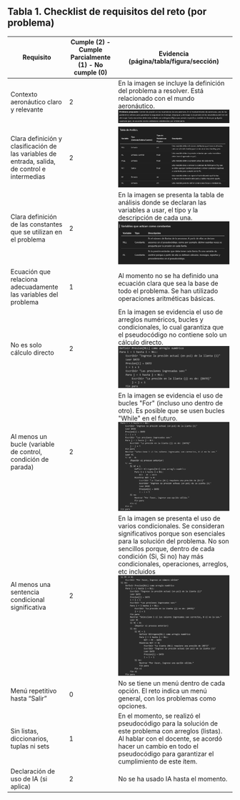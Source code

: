 ## Tabla 1. Checklist de requisitos del reto (por problema)

| Requisito | Cumple (2) - Cumple Parcialmente (1) - No cumple (0) | Evidencia (página/tabla/figura/sección) |
|-----------|------------------------------------------|------------------------------------------|
| Contexto aeronáutico claro y relevante | 2 |En la imagen se incluye la definición del problema a resolver. Está relacionado con el mundo aeronáutico. ![Evidencia Contexto Problema](image.png) |
| Clara definición y clasificación de las variables de entrada, salida, de control e intermedias | 2 | ![Evidencia Tabla de Análisis](image-1.png) |
| Clara definición de las constantes que se utilizan en el problema | 2 |En la imagen se presenta la tabla de análisis donde se declaran las variables a usar, el tipo y la descripción de cada una. ![Evidencia Declaración de Constantes](image-3.png) |
| Ecuación que relaciona adecuadamente las variables del problema | 1 | Al momento no se ha definido una ecuación clara que sea la base de todo el problema. Se han utilizado operaciones aritméticas básicas. |
| No es solo cálculo directo | 2 |En la imagen se evidencia el uso de arreglos numéricos, bucles y condicionales, lo cual garantiza que el pseudocódigo no contiene solo un cálculo directo. ![Evidencia Uso de Arreglo](image-2.png) |
| Al menos un bucle (variable de control, condición de parada) | 2 |En la imagen se evidencia el uso de bucles "For" (incluso uno dentro de otro). Es posible que se usen bucles "While" en el futuro. ![Evidencia Bucles "For"](image-4.png) |
| Al menos una sentencia condicional significativa | 2 |En la imagen se presenta el uso de varios condicionales. Se consideran significativos porque son esenciales para la solución del problema. No son sencillos porque, dentro de cada condición (Si, Si no) hay más condicionales, operaciones, arreglos, etc incluidos ![Evidencia Segmento Pseudocódigo con Condicionales Significativos](image-5.png) |
| Menú repetitivo hasta “Salir” | 0 | No se tiene un menú dentro de cada opción. El reto indica un menú general, con los problemas como opciones. |
| Sin listas, diccionarios, tuplas ni sets | 1 | En el momento, se realizó el pseudocódigo para la solución de este problema con arreglos (listas). Al hablar con el docente, se acordó hacer un cambio en todo el pseudocódigo para garantizar el cumplimiento de este ítem.|
| Declaración de uso de IA (si aplica) | 2 | No se ha usado IA hasta el momento.|
